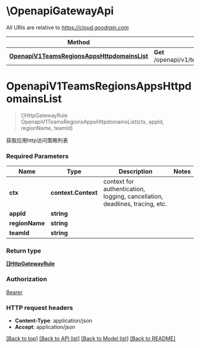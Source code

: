 # \OpenapiGatewayApi

All URIs are relative to *https://cloud.goodrain.com*

Method | HTTP request | Description
------------- | ------------- | -------------
[**OpenapiV1TeamsRegionsAppsHttpdomainsList**](OpenapiGatewayApi.md#OpenapiV1TeamsRegionsAppsHttpdomainsList) | **Get** /openapi/v1/teams/{team_id}/regions/{region_name}/apps/{app_id}/httpdomains | 


# **OpenapiV1TeamsRegionsAppsHttpdomainsList**
> []HttpGatewayRule OpenapiV1TeamsRegionsAppsHttpdomainsList(ctx, appId, regionName, teamId)


获取应用http访问策略列表

### Required Parameters

Name | Type | Description  | Notes
------------- | ------------- | ------------- | -------------
 **ctx** | **context.Context** | context for authentication, logging, cancellation, deadlines, tracing, etc.
  **appId** | **string**|  | 
  **regionName** | **string**|  | 
  **teamId** | **string**|  | 

### Return type

[**[]HttpGatewayRule**](HTTPGatewayRule.md)

### Authorization

[Bearer](../README.md#Bearer)

### HTTP request headers

 - **Content-Type**: application/json
 - **Accept**: application/json

[[Back to top]](#) [[Back to API list]](../README.md#documentation-for-api-endpoints) [[Back to Model list]](../README.md#documentation-for-models) [[Back to README]](../README.md)

